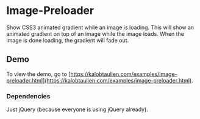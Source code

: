 # Image-Preloader
Show CSS3 animated gradient while an image is loading. This will show an animated gradient on top of an image while the image loads. When the image is done loading, the gradient will fade out.

## Demo
To view the demo, go to [https://kalobtaulien.com/examples/image-preloader.html](https://kalobtaulien.com/examples/image-preloader.html).

### Dependencies
Just jQuery (because everyone is using jQuery already).
